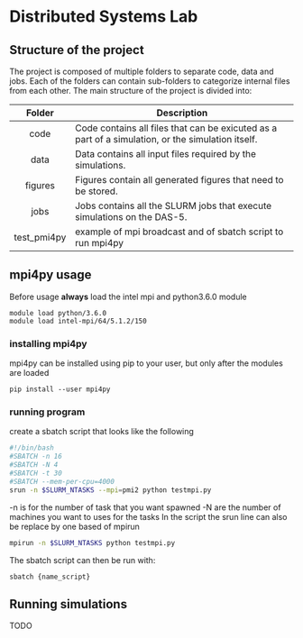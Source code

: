 # Distributed Systems Lab

## Structure of the project
The project is composed of multiple folders to separate code, data and jobs.
Each of the folders can contain sub-folders to categorize internal files from
each other. The main structure of the project is divided into:

| Folder | Description |
|:------:| ----------- |
| code | Code contains all files that can be exicuted as a part of a simulation, or the simulation itself. |
| data | Data contains all input files required by the simulations. |
| figures | Figures contain all generated figures that need to be stored.
| jobs | Jobs contains all the SLURM jobs that execute simulations on the DAS-5. |
| test_pmi4py | example of mpi broadcast and of sbatch script to run mpi4py |

## mpi4py usage
Before usage **always** load the intel mpi and python3.6.0 module
```shell
module load python/3.6.0
module load intel-mpi/64/5.1.2/150
```
### installing mpi4py
mpi4py can be installed using pip to your user, but only after the modules are loaded
```shell
pip install --user mpi4py
```
### running program
create a sbatch script that looks like the following
```bash
#!/bin/bash
#SBATCH -n 16
#SBATCH -N 4
#SBATCH -t 30
#SBATCH --mem-per-cpu=4000
srun -n $SLURM_NTASKS --mpi=pmi2 python testmpi.py

```
-n is for the number of task that you want spawned
-N are the number of machines you want to uses for the tasks
In the script the srun line can also be replace by one based of mpirun
```bash
mpirun -n $SLURM_NTASKS python testmpi.py
```

The sbatch script can then be run with:
```shell
sbatch {name_script}
```
## Running simulations
TODO
